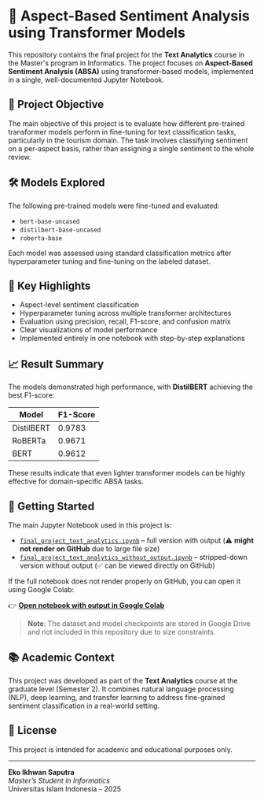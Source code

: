 # 🧠 Aspect-Based Sentiment Analysis using Transformer Models

This repository contains the final project for the **Text Analytics** course in the Master's program in Informatics. The project focuses on **Aspect-Based Sentiment Analysis (ABSA)** using transformer-based models, implemented in a single, well-documented Jupyter Notebook.

## 🎯 Project Objective

The main objective of this project is to evaluate how different pre-trained transformer models perform in fine-tuning for text classification tasks, particularly in the tourism domain. The task involves classifying sentiment on a per-aspect basis, rather than assigning a single sentiment to the whole review.

## 🛠️ Models Explored

The following pre-trained models were fine-tuned and evaluated:

- `bert-base-uncased`
- `distilbert-base-uncased`
- `roberta-base`

Each model was assessed using standard classification metrics after hyperparameter tuning and fine-tuning on the labeled dataset.

## 📌 Key Highlights

- Aspect-level sentiment classification  
- Hyperparameter tuning across multiple transformer architectures  
- Evaluation using precision, recall, F1-score, and confusion matrix  
- Clear visualizations of model performance  
- Implemented entirely in one notebook with step-by-step explanations  

## 📈 Result Summary

The models demonstrated high performance, with **DistilBERT** achieving the best F1-score:

| Model      | F1-Score |
|------------|----------|
| DistilBERT | 0.9783   |
| RoBERTa    | 0.9671   |
| BERT       | 0.9612   |

These results indicate that even lighter transformer models can be highly effective for domain-specific ABSA tasks.

## 🚀 Getting Started

The main Jupyter Notebook used in this project is:

- [`final_project_text_analytics.ipynb`](final_project_text_analytics.ipynb) – full version with output (⚠️ **might not render on GitHub** due to large file size)
- [`final_project_text_analytics_without_output.ipynb`](final_project_text_analytics_without_output.ipynb) – stripped-down version without output (✅ can be viewed directly on GitHub)

If the full notebook does not render properly on GitHub, you can open it using Google Colab:

👉 **[Open notebook with output in Google Colab](https://colab.research.google.com/github/ulung3ko/final-project-text-analytics/blob/main/final_project_text_analytics.ipynb)**

> **Note**: The dataset and model checkpoints are stored in Google Drive and not included in this repository due to size constraints.

## 📚 Academic Context

This project was developed as part of the **Text Analytics** course at the graduate level (Semester 2). It combines natural language processing (NLP), deep learning, and transfer learning to address fine-grained sentiment classification in a real-world setting.

## 🧾 License

This project is intended for academic and educational purposes only.

---

**Eko Ikhwan Saputra**  
_Master’s Student in Informatics_  
Universitas Islam Indonesia – 2025